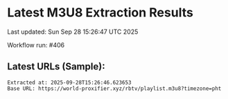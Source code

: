 # Latest M3U8 Extraction Results

Last updated: Sun Sep 28 15:26:47 UTC 2025

Workflow run: #406

## Latest URLs (Sample):
```
Extracted at: 2025-09-28T15:26:46.623653
Base URL: https://world-proxifier.xyz/rbtv/playlist.m3u8?timezone=pht

```
